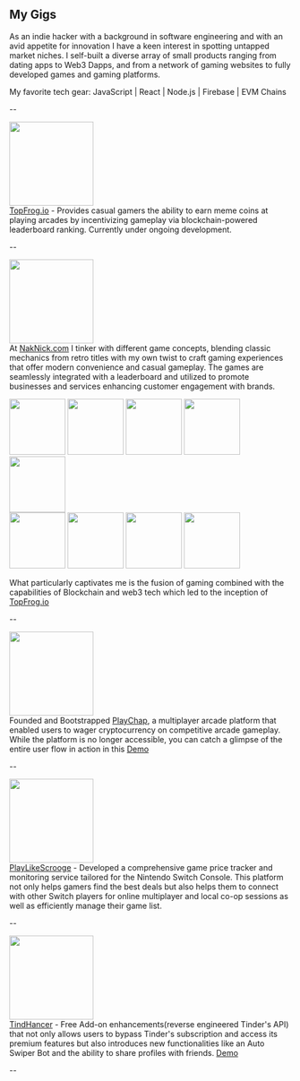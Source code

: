 ## My Gigs

As an indie hacker with a background in software engineering and with an avid appetite for innovation I have a keen interest in spotting untapped market niches.
I self-built a diverse array of small products ranging from dating apps to Web3 Dapps, and from a network of gaming websites to fully developed games and gaming platforms.

My favorite tech gear: JavaScript | React | Node.js | Firebase | EVM Chains

--

<img src="https://naknick.com/images/image4.png" width="150"><br>
[TopFrog.io](https://topfrog.io) - Provides casual gamers the ability to earn meme coins at playing arcades by incentivizing gameplay via blockchain-powered leaderboard ranking.
Currently under ongoing development.

--

<img src="https://naknick.com/images/image5.png#gh-dark-mode-only" width="150"><br/>
At [NakNick.com](https://naknick.com) I tinker with different game concepts, blending classic mechanics from retro titles with my own twist to craft gaming experiences that offer modern convenience and casual gameplay.
The games are seamlessly integrated with a leaderboard and utilized to promote businesses and services enhancing customer engagement with brands.

<img src="https://i.giphy.com/media/twtpVLa68uneifmv98/giphy.gif"  height="100" /> <img src="https://media3.giphy.com/media/v1.Y2lkPTc5MGI3NjExZHY4d2dtb2RzMmhnY2p2eGoyNmpzdGU0N3dyZGc3YnVteGJiN2R2bCZlcD12MV9pbnRlcm5hbF9naWZfYnlfaWQmY3Q9Zw/tGBUvLzwTB0Wt8jcGM/giphy.gif"  height="100" /> <img src="https://i.giphy.com/media/lovArfrT67cbBxjrmp/200w.gif"  width="100" /> <img src="https://i.giphy.com/media/fX8zOAyerYzd3UPtBH/giphy.gif"  width="100" /> <img src="https://i.giphy.com/media/SqNJZbG9ryiXx50vSX/giphy.gif"  width="100" /><br/>
<img src="https://media0.giphy.com/media/el1hVJneBGWIjCBHIk/giphy.gif" height="100" /> <img src="https://i.giphy.com/media/TKjoqsnLMcvdbtlgMJ/giphy.gif" height="100" /> <img src="https://i.giphy.com/media/f5Mk706ryGJQv6xNaT/giphy.gif"  height="100" />  <img src="https://i.giphy.com/media/U8NDXBceYkK6P3cIdR/giphy.gif"  width="100" />

What particularly captivates me is the fusion of gaming combined with the capabilities of Blockchain and web3 tech which led to the inception of [TopFrog.io](https://topfrog.io)

--

<img src="https://naknick.com/images/image2.png#gh-light-mode-only" width="150"><br>
Founded and Bootstrapped [PlayChap](https://vimeo.com/345640403), a multiplayer arcade platform that enabled users to wager cryptocurrency on competitive arcade gameplay. 
While the platform is no longer accessible, you can catch a glimpse of the entire user flow in action in this [Demo](https://www.youtube.com/watch?v=ZvxMv9tc2lk)

--

<img src="https://naknick.com/images/image9.png#gh-light-mode-only" width="150"><br/>
[PlayLikeScrooge](https://playlikescrooge.com/) - Developed a comprehensive game price tracker and monitoring service tailored for the Nintendo Switch Console. This platform not only helps gamers find the best deals but also helps them to connect with other Switch players for online multiplayer and local co-op sessions as well as efficiently manage their game list.

--

<img src="https://naknick.com/images/image3.png#gh-light-mode-only" width="150"><br/>
[TindHancer](https://github.com/max-berman/TindHancer.com) - Free Add-on enhancements(reverse engineered Tinder's API) that not only allows users to bypass Tinder's subscription and access its premium features but also introduces new functionalities like an Auto Swiper Bot and the ability to share profiles with friends.
[Demo](https://www.youtube.com/watch?v=Lmvf4Tyg-jA)

--


<!--
**max-berman/max-berman** is a ✨ _special_ ✨ repository because its `README.md` (this file) appears on your GitHub profile.

Here are some ideas to get you started:

- 🔭 I’m currently working on ...
- 🌱 I’m currently learning ...
- 👯 I’m looking to collaborate on ...
- 🤔 I’m looking for help with ...
- 💬 Ask me about ...
- 📫 How to reach me: ...
- 😄 Pronouns: ...
- ⚡ Fun fact: ...
-->
